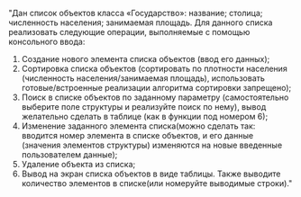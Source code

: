 "Дан список объектов класса «Государство»: название; столица; численность населения; занимаемая площадь. Для данного списка реализовать следующие операции, выполняемые с помощью консольного ввода:
1) Создание нового элемента списка объектов (ввод его данных);
2) Сортировка списка объектов (сортировать по плотности населения (численность населения/занимаемая площадь), использовать готовые/встроенные реализации алгоритма сортировки запрещено);
3) Поиск в списке объектов по заданному параметру (самостоятельно выберите поле структуры  и реализуйте поиск по нему), вывод желательно сделать в таблице (как в функции под номером 6);
4) Изменение заданного элемента списка(можно сделать так: вводится номер элемента в списке объектов, и его данные (значения элементов структуры) изменяются на новые введенные пользователем данные);
5) Удаление объекта из списка;
6) Вывод на экран списка объектов в виде таблицы. Также выводите количество элементов в списке(или номеруйте выводимые строки)."